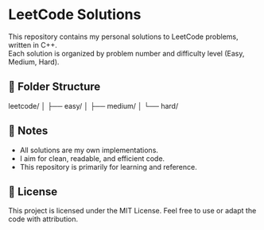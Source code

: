 # LeetCode Solutions

This repository contains my personal solutions to LeetCode problems, written in C++.  
Each solution is organized by problem number and difficulty level (Easy, Medium, Hard).

## 📁 Folder Structure

leetcode/
│
├── easy/
│
├── medium/
│
└── hard/

## 📌 Notes

- All solutions are my own implementations.
- I aim for clean, readable, and efficient code.
- This repository is primarily for learning and reference.

## 📖 License

This project is licensed under the MIT License. Feel free to use or adapt the code with attribution.

